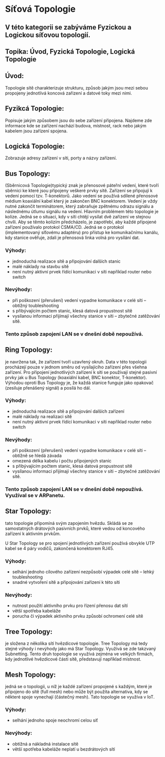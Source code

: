 # Síťová Topologie

## V této kategorii se zabýváme Fyzickou a Logickou síťovou topologií.

## Topika: Úvod, Fyzická Topologie, Logická Topologie

## Úvod:
Topologie sítě charakterizuje strukturu, způsob jakým jsou mezi sebou propojeny jednotlivá koncová zařizení a datové toky mezi nimi.

## Fyzikcá Topologie:
Popisuje jakým způsobem jsou do sebe zařízení připojena. Najdeme zde informace kde se zařízení nachází budova, místnost, rack nebo jakým kabelem jsou zařízení spojena. 

## Logická Topologie: 
Zobrazuje adresy zařízení v síti, porty a názvy zařízení.

## Bus Topology:
(Sběrnicová Topologie)typický znak je přenosové páteřní vedení, které tvoří sběrnici ke které jsou připojeny veškeré prvky sítě. Zařízení se připojují k vedení pomocí tzv. T-konektorů. Jako vedení se používá sdílené přenosové médium koaxiální kabel který je zakončen BNC konektorem. Vedení je vždy nutné zakončit terminátorem, který zabraňuje zpětnému odrazu signálu a následnému útlumu signálu na vedení. 
Hlavním problémem této topologie je kolize. Jedná se o situaci, kdy v síti chtějí vysílat dvě zařízení ve stejnou chvíli. Aby se těmto kolizím předcházelo, je zapotřebí, aby každé připojené zařízení používalo protokol CSMA/CD. Jedná se o protokol (implementovaný síťovému adaptéru) pro přístup ke komunikačnímu kanálu, kdy stanice ověřuje, zdali je přenosová linka volná pro vysílání dat.

### Výhody: 
- jednoduchá realizace sítě a připojování dalších stanic
- malé náklady na stavbu sítě
- není nutný aktivní prvek řídící komunikaci v síti například router nebo switch

### Nevýhody: 
- při poškození (přerušení) vedení vypadne komunikace v celé síti – obtížný toubleshooting
- s přibývajícím počtem stanic, klesá datová propustnost sítě
- vysílanou informaci přijímají všechny stanice v síti – zbytečné zatěžování sítě.

### Tento způsob zapojení LAN se v dnešní době nepoužívá.

## Ring Topology:
je navržena tak, že zařízení tvoří uzavřený okruh. Data v této topologii procházejí pouze v jednom směru od vysílajícího zařízení přes všehna zařízení. 
Pro připojení jednotlivých zařízení k síti se používají stejné pasivní prvky jak u Bus Topology (koaxiální kabel, BNC konektor, T-konektor). Výhodou oproti Bus Topology je, že každá stanice funguje jako opakovač (zesiluje přenášený signál) a posílá ho dál.

### Výhody: 
- jednoduchá realizace sítě a připojování dalších zařízení
- malé náklady na realizaci sítě
- není nutný aktivní prvek řídící komunikaci v síti například router nebo switch

### Nevýhody: 
- při poškození (přerušení) vedení vypadne komunikace v celé síti – obtížně se hledá závada
- omezená délka kabelu i počtu připojených stanic
- s přibývajícím počtem stanic, klesá datová propustnost sítě
- vysílanou informaci přijímají všechny stanice v síti – zbytečné zatěžování sítě.

### Tento způsob zapojení LAN se v dnešní době nepoužívá. Využíval se v ARPanetu.

## Star Topology:
tato topologie připomíná svým zapojením hvězdu. Skládá se ze samostatných drátových pasivních prvků, které vedou od koncového zařízení k aktivním prvkům.

U Star Topology se pro spojení jednotlivých zařízení používá obvykle UTP kabel se 4 páry vodičů, zakončená konektorem RJ45. 

### Výhody:
- selhání jednoho cílového zařízení nezpůsobí výpadek celé sítě – lehký toubleshooting
- snadné vytvoření sítě a připojování zařízení k této síti

### Nevýhody:
- nutnost použití aktivního prvku pro řízení přenosu dat sítí
- větší spotřeba kabeláže 
- porucha či výpadek aktivního prvku způsobí ochromení celé sítě

## Tree Topology: 
je složena z několika sítí hvězdicové topologie. Tree Topology má tedy stejné výhody i nevýhody jako má Star Topology. Využívá se zde takzvaný Subnetting. Tento druh topologie se využívá zejména ve velkých firmách, kdy jednotlivé hvězdicové části sítě, představují například místnost. 

## Mesh Topology: 
jedná se o topologii, u níž je každé zařízení propojené s každým, které je připojeno do sítě (full mesh) nebo může být použita alternativa, kdy se některé spoje vynechají (částečný mesh). Tato topologie se využíva v IoT.

### Výhody: 
- selhání jednoho spoje neochromí celou síť

### Nevýhody:
- obtížná a nákladná instalace sítě
- větší spotřeba kabeláže neplatí u bezdrátových sítí

